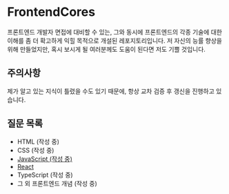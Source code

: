 # FrontendCores
프론트엔드 개발자 면접에 대비할 수 있는, 그와 동시에 프론트엔드의 각종 기술에 대한 이해를 좀 더 확고하게 익힐 목적으로 개설된 레포지토리입니다. 저 자신의 능률 향상을 위해 만들었지만, 혹시 보시게 될 여러분께도 도움이 된다면 저도 기쁠 것입니다.

## 주의사항
제가 알고 있는 지식이 틀렸을 수도 있기 때문에, 항상 교차 검증 후 갱신을 진행하고 있습니다.

## 질문 목록
- HTML (작성 중)
- CSS (작성 중)
- [JavaScript (작성 중)](https://github.com/kuman514/FrontendCores/blob/main/javascript/readme.md)
- [React](https://github.com/kuman514/FrontendCores/blob/main/react/readme.md)
- TypeScript (작성 중)
- 그 외 프론트엔드 개념 (작성 중)
